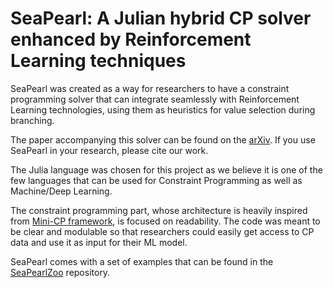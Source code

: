 # SeaPearl: A Julian hybrid CP solver enhanced by Reinforcement Learning techniques

SeaPearl was created as a way for researchers to have a constraint programming solver that can
integrate seamlessly with Reinforcement Learning technologies, using them as heuristics for value selection during branching.

The paper accompanying this solver can be found on the [arXiv](https://arxiv.org/abs/2102.09193v1). If you use SeaPearl in your research, please cite our work.

The Julia language was chosen for this project as we believe it is one of the few languages that can be used for Constraint Programming as well as Machine/Deep Learning.

The constraint programming part, whose architecture is heavily inspired from [Mini-CP framework](https://minicp.readthedocs.io/en/latest/intro.html), is focused on readability. The code was meant to be clear and modulable so that researchers could easily get access to CP data and use it as input for their ML model.

SeaPearl comes with a set of examples that can be found in the [SeaPearlZoo](https://github.com/corail-reseach/SeaPearlZoo) repository.

